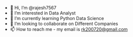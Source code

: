 - 👋 Hi, I’m @rajesh7567
- 👀 I’m interested in Data Analyst
- 🌱 I’m currently learning Python Data Science
- 💞️ I’m looking to collaborate on Different Companies 
- 📫 How to reach me - my email is rk200720@gmail.com

<!---
rajesh7567/rajesh7567 is a ✨ special ✨ repository because its `README.md` (this file) appears on your GitHub profile.
You can click the Preview link to take a look at your changes.
--->
